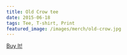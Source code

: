 ```yaml
---
title: Old Crow tee
date: 2015-06-18
tags: Tee, T-shirt, Print
featured_image: /images/merch/old-crow.jpg
---
```

<a target="_blank" class="s6-link" href="http://society6.com/product/old-crow-cjh_t-shirt#11=49&4=76&5=18">Buy It!</a>